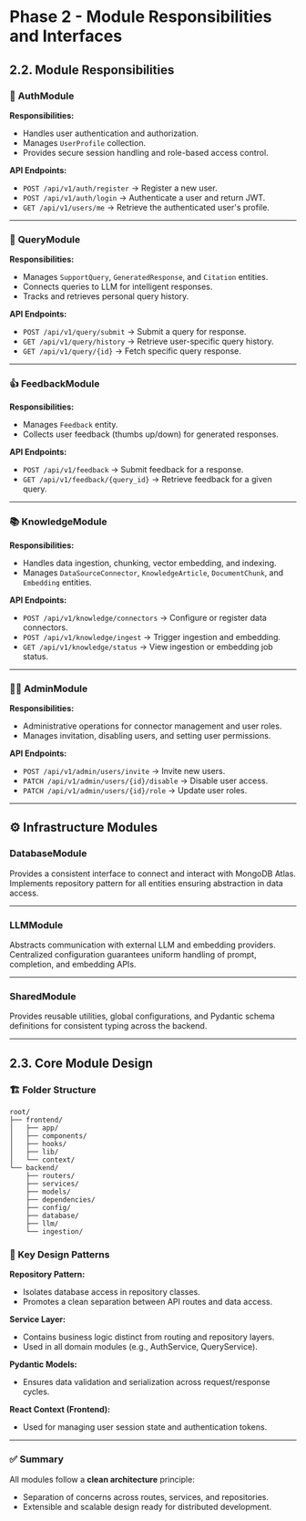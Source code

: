 # Phase 2 - Module Responsibilities and Interfaces

## 2.2. Module Responsibilities

### 🧠 **AuthModule**
**Responsibilities:**
- Handles user authentication and authorization.
- Manages `UserProfile` collection.
- Provides secure session handling and role-based access control.
  
**API Endpoints:**
- `POST /api/v1/auth/register` → Register a new user.
- `POST /api/v1/auth/login` → Authenticate a user and return JWT.
- `GET /api/v1/users/me` → Retrieve the authenticated user's profile.

---

### 💬 **QueryModule**
**Responsibilities:**
- Manages `SupportQuery`, `GeneratedResponse`, and `Citation` entities.
- Connects queries to LLM for intelligent responses.
- Tracks and retrieves personal query history.

**API Endpoints:**
- `POST /api/v1/query/submit` → Submit a query for response.
- `GET /api/v1/query/history` → Retrieve user-specific query history.
- `GET /api/v1/query/{id}` → Fetch specific query response.

---

### 👍 **FeedbackModule**
**Responsibilities:**
- Manages `Feedback` entity.
- Collects user feedback (thumbs up/down) for generated responses.

**API Endpoints:**
- `POST /api/v1/feedback` → Submit feedback for a response.
- `GET /api/v1/feedback/{query_id}` → Retrieve feedback for a given query.

---

### 📚 **KnowledgeModule**
**Responsibilities:**
- Handles data ingestion, chunking, vector embedding, and indexing.
- Manages `DataSourceConnector`, `KnowledgeArticle`, `DocumentChunk`, and `Embedding` entities.

**API Endpoints:**
- `POST /api/v1/knowledge/connectors` → Configure or register data connectors.
- `POST /api/v1/knowledge/ingest` → Trigger ingestion and embedding.
- `GET /api/v1/knowledge/status` → View ingestion or embedding job status.

---

### 🧑‍💼 **AdminModule**
**Responsibilities:**
- Administrative operations for connector management and user roles.
- Manages invitation, disabling users, and setting user permissions.

**API Endpoints:**
- `POST /api/v1/admin/users/invite` → Invite new users.
- `PATCH /api/v1/admin/users/{id}/disable` → Disable user access.
- `PATCH /api/v1/admin/users/{id}/role` → Update user roles.

---

## ⚙️ **Infrastructure Modules**

### **DatabaseModule**
Provides a consistent interface to connect and interact with MongoDB Atlas.  
Implements repository pattern for all entities ensuring abstraction in data access.

---

### **LLMModule**
Abstracts communication with external LLM and embedding providers.  
Centralized configuration guarantees uniform handling of prompt, completion, and embedding APIs.

---

### **SharedModule**
Provides reusable utilities, global configurations, and Pydantic schema definitions for consistent typing across the backend.

---

## 2.3. Core Module Design

### 🏗️ Folder Structure
```
root/
├── frontend/
│   ├── app/
│   ├── components/
│   ├── hooks/
│   ├── lib/
│   └── context/
└── backend/
    ├── routers/
    ├── services/
    ├── models/
    ├── dependencies/
    ├── config/
    ├── database/
    ├── llm/
    └── ingestion/
```

### 🧩 Key Design Patterns

**Repository Pattern:**  
- Isolates database access in repository classes.
- Promotes a clean separation between API routes and data access.

**Service Layer:**  
- Contains business logic distinct from routing and repository layers.
- Used in all domain modules (e.g., AuthService, QueryService).

**Pydantic Models:**  
- Ensures data validation and serialization across request/response cycles.

**React Context (Frontend):**  
- Used for managing user session state and authentication tokens.

---

### ✅ Summary
All modules follow a **clean architecture** principle:
- Separation of concerns across routes, services, and repositories.
- Extensible and scalable design ready for distributed development.